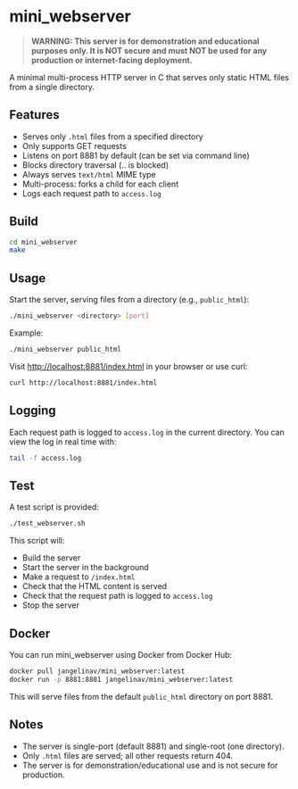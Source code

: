 # mini_webserver

> **WARNING: This server is for demonstration and educational purposes only. It is NOT secure and must NOT be used for any production or internet-facing deployment.**

A minimal multi-process HTTP server in C that serves only static HTML files from a single directory.

## Features
- Serves only `.html` files from a specified directory
- Only supports GET requests
- Listens on port 8881 by default (can be set via command line)
- Blocks directory traversal (.. is blocked)
- Always serves `text/html` MIME type
- Multi-process: forks a child for each client
- Logs each request path to `access.log`

## Build

```sh
cd mini_webserver
make
```

## Usage

Start the server, serving files from a directory (e.g., `public_html`):

```sh
./mini_webserver <directory> [port]
```

Example:
```sh
./mini_webserver public_html
```

Visit [http://localhost:8881/index.html](http://localhost:8881/index.html) in your browser or use curl:

```sh
curl http://localhost:8881/index.html
```

## Logging

Each request path is logged to `access.log` in the current directory. You can view the log in real time with:

```sh
tail -f access.log
```

## Test

A test script is provided:

```sh
./test_webserver.sh
```

This script will:
- Build the server
- Start the server in the background
- Make a request to `/index.html`
- Check that the HTML content is served
- Check that the request path is logged to `access.log`
- Stop the server

## Docker

You can run mini_webserver using Docker from Docker Hub:

```sh
docker pull jangelinav/mini_webserver:latest
docker run -p 8881:8881 jangelinav/mini_webserver:latest
```

This will serve files from the default `public_html` directory on port 8881.

## Notes
- The server is single-port (default 8881) and single-root (one directory).
- Only `.html` files are served; all other requests return 404.
- The server is for demonstration/educational use and is not secure for production. 